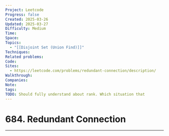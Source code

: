 ```yaml
---
Project: Leetcode
Progress: false
Created: 2025-03-26
Updated: 2025-03-27
Difficulty: Medium
Time: 
Space: 
Topics:
  - "[[Disjoint Set (Union Find)]]"
Techniques: 
Related problems: 
Code: 
Sites:
  - https://leetcode.com/problems/redundant-connection/description/
Walkthrough: 
Companies: 
Note: 
tags: 
TODO: Should fully understand about rank. Which situation that
---
```

# 684. Redundant Connection
---

